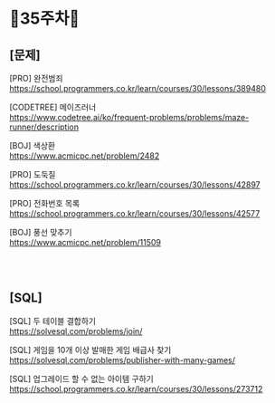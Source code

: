 # 📌35주차📌
## [문제]

[PRO] 완전범죄</br>
https://school.programmers.co.kr/learn/courses/30/lessons/389480

[CODETREE] 메이즈러너</br>
https://www.codetree.ai/ko/frequent-problems/problems/maze-runner/description

[BOJ] 색상환</br>
https://www.acmicpc.net/problem/2482

[PRO] 도둑질</br>
https://school.programmers.co.kr/learn/courses/30/lessons/42897

[PRO] 전화번호 목록</br>
https://school.programmers.co.kr/learn/courses/30/lessons/42577

[BOJ] 풍선 맞추기</br>
https://www.acmicpc.net/problem/11509

</br></br>

## [SQL]

[SQL] 두 테이블 결합하기</br>
https://solvesql.com/problems/join/

[SQL] 게임을 10개 이상 발매한 게임 배급사 찾기</br>
https://solvesql.com/problems/publisher-with-many-games/

[SQL] 업그레이드 할 수 없는 아이템 구하기</br>
https://school.programmers.co.kr/learn/courses/30/lessons/273712 